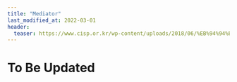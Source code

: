 ```yaml
---
title: "Mediator"
last_modified_at: 2022-03-01
header:
  teaser: https://www.cisp.or.kr/wp-content/uploads/2018/06/%EB%94%94%EC%9E%90%EC%9D%B8%ED%8C%A8%ED%84%B4.png
---
```


# To Be Updated